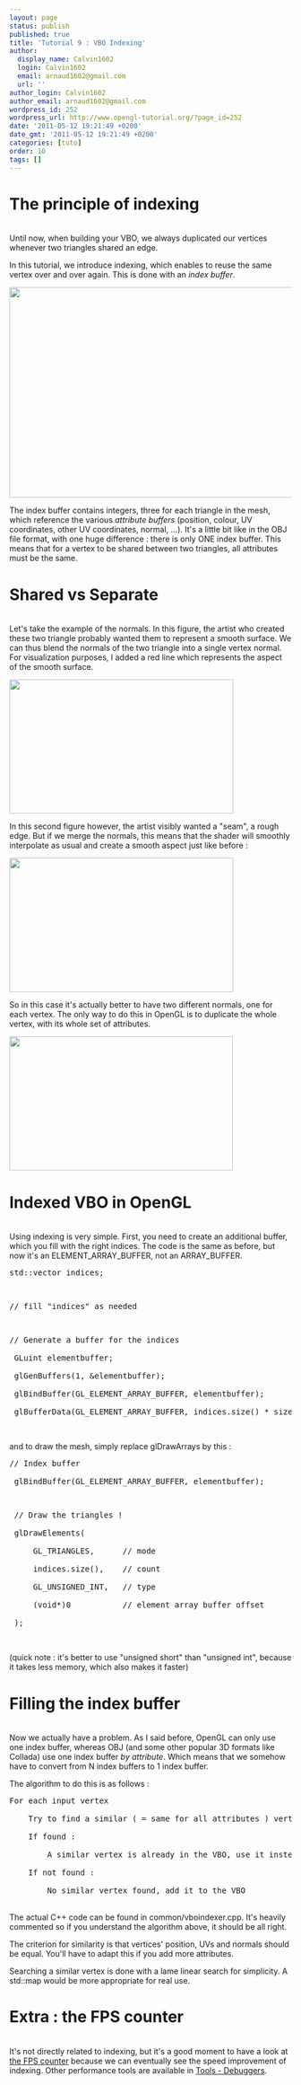 ```yaml
---
layout: page
status: publish
published: true
title: 'Tutorial 9 : VBO Indexing'
author:
  display_name: Calvin1602
  login: Calvin1602
  email: arnaud1602@gmail.com
  url: ''
author_login: Calvin1602
author_email: arnaud1602@gmail.com
wordpress_id: 252
wordpress_url: http://www.opengl-tutorial.org/?page_id=252
date: '2011-05-12 19:21:49 +0200'
date_gmt: '2011-05-12 19:21:49 +0200'
categories: [tuto]
order: 10
tags: []
---
```

<h1>The principle of indexing</h1><br />
Until now, when building your VBO, we always duplicated our vertices whenever two triangles shared an edge.</p>
<p>In this tutorial, we introduce indexing, which enables to reuse the same vertex over and over again. This is done with an <em>index buffer</em>.</p>
<p><a href="http://www.opengl-tutorial.org/wp-content/uploads/2011/05/indexing1.png"><img class="alignnone size-full wp-image-267 whiteborder" title="indexing" src="http://www.opengl-tutorial.org/wp-content/uploads/2011/05/indexing1.png" alt="" width="600" height="375" /></a></p>
<p>The index buffer contains integers, three for each triangle in the mesh, which reference the various <em>attribute buffers</em> (position, colour, UV coordinates, other UV coordinates, normal, ...). It's a little bit like in the OBJ file format, with one huge difference : there is only ONE index buffer. This means that for a vertex to be shared between two triangles, all attributes must be the same.</p>
<h1>Shared vs Separate</h1><br />
Let's take the example of the normals. In this figure, the artist who created these two triangle probably wanted them to represent a smooth surface. We can thus blend the normals of the two triangle into a single vertex normal. For visualization purposes, I added a red line which represents the aspect of the smooth surface.</p>
<p><a href="http://www.opengl-tutorial.org/wp-content/uploads/2011/05/goodsmooth.png"><img class="alignnone size-full wp-image-270" title="goodsmooth" src="http://www.opengl-tutorial.org/wp-content/uploads/2011/05/goodsmooth.png" alt="" width="400" height="239" /></a></p>
<p>In this second figure however, the artist visibly wanted a "seam", a rough edge. But if we merge the normals, this means that the shader will smoothly interpolate as usual and create a smooth aspect just like before :</p>
<p><a href="http://www.opengl-tutorial.org/wp-content/uploads/2011/05/badmooth.png"><img class="alignnone size-full wp-image-269" title="badmooth" src="http://www.opengl-tutorial.org/wp-content/uploads/2011/05/badmooth.png" alt="" width="400" height="239" /></a></p>
<p>So in this case it's actually better to have two different normals, one for each vertex. The only way to do this in OpenGL is to duplicate the whole vertex, with its whole set of attributes.</p>
<p><a href="http://www.opengl-tutorial.org/wp-content/uploads/2011/05/spiky.png"><img class="alignnone size-full wp-image-271" title="spiky" src="http://www.opengl-tutorial.org/wp-content/uploads/2011/05/spiky.png" alt="" width="399" height="239" /></a></p>
<h1>Indexed VBO in OpenGL</h1><br />
Using indexing is very simple. First, you need to create an additional buffer, which you fill with the right indices. The code is the same as before, but now it's an ELEMENT_ARRAY_BUFFER, not an ARRAY_BUFFER.</p>
<pre class="brush: cpp">std::vector<unsigned int> indices;</p>
<p>// fill "indices" as needed</p>
<p>// Generate a buffer for the indices<br />
 GLuint elementbuffer;<br />
 glGenBuffers(1, &amp;elementbuffer);<br />
 glBindBuffer(GL_ELEMENT_ARRAY_BUFFER, elementbuffer);<br />
 glBufferData(GL_ELEMENT_ARRAY_BUFFER, indices.size() * sizeof(unsigned int), &amp;indices[0], GL_STATIC_DRAW);</pre><br />
and to draw the mesh, simply replace glDrawArrays by this :</p>
<pre class="brush: cpp">// Index buffer<br />
 glBindBuffer(GL_ELEMENT_ARRAY_BUFFER, elementbuffer);</p>
<p> // Draw the triangles !<br />
 glDrawElements(<br />
     GL_TRIANGLES,      // mode<br />
     indices.size(),    // count<br />
     GL_UNSIGNED_INT,   // type<br />
     (void*)0           // element array buffer offset<br />
 );</pre><br />
(quick note : it's better to use "unsigned short" than "unsigned int", because it takes less memory, which also makes it faster)</p>
<h1>Filling the index buffer</h1><br />
Now we actually have a problem. As I said before, OpenGL can only use one index buffer, whereas OBJ (and some other popular 3D formats like Collada) use one index buffer <em>by attribute</em>. Which means that we somehow have to convert from N index buffers to 1 index buffer.</p>
<p>The algorithm to do this is as follows :</p>
<pre class="brush: plain">For each input vertex<br />
    Try to find a similar ( = same for all attributes ) vertex between all those we already output<br />
    If found :<br />
        A similar vertex is already in the VBO, use it instead !<br />
    If not found :<br />
        No similar vertex found, add it to the VBO</pre><br />
The actual C++ code can be found in common/vboindexer.cpp. It's heavily commented so if you understand the algorithm above, it should be all right.</p>
<p>The criterion for similarity is that vertices' position, UVs and normals should be <em></em> equal. You'll have to adapt this if you add more attributes.</p>
<p>Searching a similar vertex is done with a lame linear search for simplicity. A std::map would be more appropriate for real use.</p>
<h1>Extra : the FPS counter</h1><br />
It's not directly related to indexing, but it's a good moment to have a look at <a title="An FPS counter" href="http://www.opengl-tutorial.org/miscellaneous/an-fps-counter/">the FPS counter</a> because we can eventually see the speed improvement of indexing. Other performance tools are available in <a href="http://www.opengl-tutorial.org/miscellaneous/useful-tools-links/#header-4">Tools - Debuggers</a>.</p>

